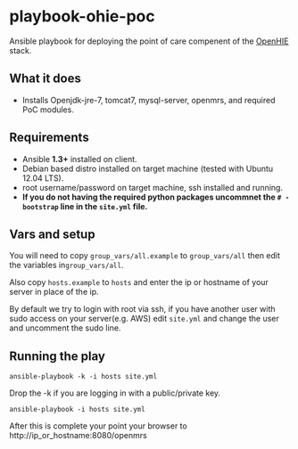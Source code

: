 playbook-ohie-poc
======================

Ansible playbook for deploying the point of care compenent of the [OpenHIE](http://ohie.org) stack.

## What it does
* Installs Openjdk-jre-7, tomcat7, mysql-server, openmrs, and required PoC modules.

## Requirements
* Ansible **1.3+** installed on client.
* Debian based distro installed on target machine (tested with Ubuntu 12.04 LTS).
* root username/password on target machine, ssh installed and running.
* **If you do not having the required python packages uncommnet the `# - bootstrap` line in the `site.yml` file.**

## Vars and setup
You will need to copy `group_vars/all.example` to `group_vars/all` then edit the variables in`group_vars/all`.

Also copy `hosts.example` to `hosts` and enter the ip or hostname of your server in place of the ip.

By default we try to login with root via ssh, if you have another user with sudo access on your server(e.g. AWS) edit `site.yml` and change the user and uncomment the sudo line.

## Running the play
`ansible-playbook -k -i hosts site.yml`

Drop the -k if you are logging in with a public/private key. 

`ansible-playbook -i hosts site.yml`

After this is complete your point your browser to http://ip_or_hostname:8080/openmrs
